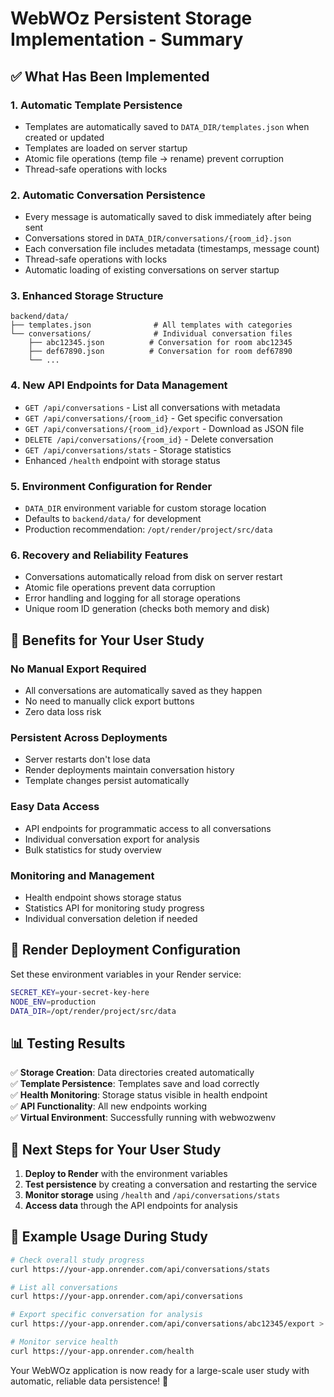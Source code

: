 # WebWOz Persistent Storage Implementation - Summary

## ✅ What Has Been Implemented

### 1. **Automatic Template Persistence**
- Templates are automatically saved to `DATA_DIR/templates.json` when created or updated
- Templates are loaded on server startup
- Atomic file operations (temp file → rename) prevent corruption
- Thread-safe operations with locks

### 2. **Automatic Conversation Persistence**
- Every message is automatically saved to disk immediately after being sent
- Conversations stored in `DATA_DIR/conversations/{room_id}.json`
- Each conversation file includes metadata (timestamps, message count)
- Thread-safe operations with locks
- Automatic loading of existing conversations on server startup

### 3. **Enhanced Storage Structure**
```
backend/data/
├── templates.json              # All templates with categories
└── conversations/              # Individual conversation files
    ├── abc12345.json          # Conversation for room abc12345
    ├── def67890.json          # Conversation for room def67890
    └── ...
```

### 4. **New API Endpoints for Data Management**
- `GET /api/conversations` - List all conversations with metadata
- `GET /api/conversations/{room_id}` - Get specific conversation
- `GET /api/conversations/{room_id}/export` - Download as JSON file
- `DELETE /api/conversations/{room_id}` - Delete conversation
- `GET /api/conversations/stats` - Storage statistics
- Enhanced `/health` endpoint with storage status

### 5. **Environment Configuration for Render**
- `DATA_DIR` environment variable for custom storage location
- Defaults to `backend/data/` for development
- Production recommendation: `/opt/render/project/src/data`

### 6. **Recovery and Reliability Features**
- Conversations automatically reload from disk on server restart
- Atomic file operations prevent data corruption
- Error handling and logging for all storage operations
- Unique room ID generation (checks both memory and disk)

## 🚀 Benefits for Your User Study

### **No Manual Export Required**
- All conversations are automatically saved as they happen
- No need to manually click export buttons
- Zero data loss risk

### **Persistent Across Deployments**
- Server restarts don't lose data
- Render deployments maintain conversation history
- Template changes persist automatically

### **Easy Data Access**
- API endpoints for programmatic access to all conversations
- Individual conversation export for analysis
- Bulk statistics for study overview

### **Monitoring and Management**
- Health endpoint shows storage status
- Statistics API for monitoring study progress
- Individual conversation deletion if needed

## 🔧 Render Deployment Configuration

Set these environment variables in your Render service:

```bash
SECRET_KEY=your-secret-key-here
NODE_ENV=production
DATA_DIR=/opt/render/project/src/data
```

## 📊 Testing Results

✅ **Storage Creation**: Data directories created automatically  
✅ **Template Persistence**: Templates save and load correctly  
✅ **Health Monitoring**: Storage status visible in health endpoint  
✅ **API Functionality**: All new endpoints working  
✅ **Virtual Environment**: Successfully running with webwozwenv  

## 🎯 Next Steps for Your User Study

1. **Deploy to Render** with the environment variables
2. **Test persistence** by creating a conversation and restarting the service
3. **Monitor storage** using `/health` and `/api/conversations/stats`
4. **Access data** through the API endpoints for analysis

## 📝 Example Usage During Study

```bash
# Check overall study progress
curl https://your-app.onrender.com/api/conversations/stats

# List all conversations
curl https://your-app.onrender.com/api/conversations

# Export specific conversation for analysis
curl https://your-app.onrender.com/api/conversations/abc12345/export > participant_1.json

# Monitor service health
curl https://your-app.onrender.com/health
```

Your WebWOz application is now ready for a large-scale user study with automatic, reliable data persistence! 🎉

